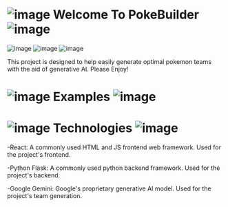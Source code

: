 # ![image](https://github.com/Mu12Lambda11/pokemon_builder/assets/89223075/e099a1f0-ed23-4ee3-bd05-4d447954ce3b) Welcome To PokeBuilder ![image](https://github.com/Mu12Lambda11/pokemon_builder/assets/89223075/ff95f41f-c39c-455d-902b-429532b82c09)

![image](https://github.com/Mu12Lambda11/pokemon_builder/assets/89223075/e6869c53-2bcc-46d3-b9b4-cbab113d9af7)
![image](https://github.com/Mu12Lambda11/pokemon_builder/assets/89223075/ebc42fd9-8b45-4281-8d0d-2f1c60075c06)
![image](https://github.com/Mu12Lambda11/pokemon_builder/assets/89223075/61fae774-20c2-4631-bc06-c719801f6c75)

This project is designed to help easily generate optimal pokemon teams with the aid of generative AI.
Please Enjoy!

# ![image](https://github.com/Mu12Lambda11/pokemon_builder/assets/89223075/699f3183-d33d-4b4d-8a55-6c94a5fa4872) Examples ![image](https://github.com/Mu12Lambda11/pokemon_builder/assets/89223075/a2398d7b-469c-4d65-a6a7-f231db4f0039)



# ![image](https://github.com/Mu12Lambda11/pokemon_builder/assets/89223075/4bebb2ad-a4ce-4ef4-8dd0-5ee87e2100f7) Technologies ![image](https://github.com/Mu12Lambda11/pokemon_builder/assets/89223075/3365e2f6-ff8a-43d7-92e3-b0dfe13dd2ec)
-React: A commonly used HTML and JS frontend web framework. Used for the project's frontend.

-Python Flask: A commonly used python backend framework. Used for the project's backend.

-Google Gemini: Google's proprietary generative AI model. Used for the project's team generation.


